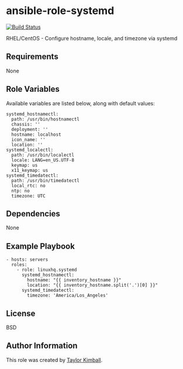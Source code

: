 # ansible-role-systemd

[![Build Status](https://travis-ci.org/linuxhq/ansible-role-systemd.svg?branch=master)](https://travis-ci.org/linuxhq/ansible-role-systemd)

RHEL/CentOS - Configure hostname, locale, and timezone via systemd

## Requirements

None

## Role Variables

Available variables are listed below, along with default values:

    systemd_hostnamectl:
      path: /usr/bin/hostnamectl
      chassis: ''
      deployment: ''
      hostname: localhost
      icon_name: ''
      location: ''
    systemd_localectl:
      path: /usr/bin/localectl
      locale: LANG=en_US.UTF-8
      keymap: us
      x11_keymap: us
    systemd_timedatectl:
      path: /usr/bin/timedatectl
      local_rtc: no
      ntp: no
      timezone: UTC

## Dependencies

None

## Example Playbook

    - hosts: servers
      roles:
        - role: linuxhq.systemd
          systemd_hostnamectl:
            hostname: "{{ inventory_hostname }}"
            location: "{{ inventory_hostname.split('.')[0] }}"
          systemd_timedatectl:
            timezone: 'America/Los_Angeles'

## License

BSD

## Author Information

This role was created by [Taylor Kimball](http://www.linuxhq.org).
